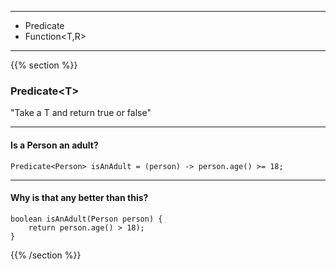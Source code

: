 
---
- Predicate<T>
- Function<T,R> 

---
{{% section %}}
### Predicate&lt;T&gt;
"Take a T and return true or false"

---
#### Is a Person an adult?
    Predicate<Person> isAnAdult = (person) -> person.age() >= 18;

---
#### Why is that any better than this?
    boolean isAnAdult(Person person) {
        return person.age() > 18);
    }
{{% /section %}}


